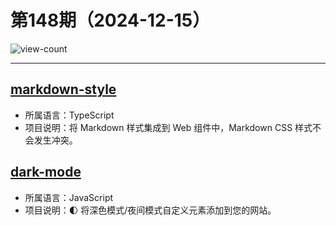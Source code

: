 # 第148期（2024-12-15）

![view-count](https://count.getloli.com/@xiaoxuan6-weekly-20241215)

---
## [markdown-style](https://github.com/jaywcjlove/markdown-style)
- 所属语言：TypeScript
- 项目说明：将 Markdown 样式集成到 Web 组件中，Markdown CSS 样式不会发生冲突。

## [dark-mode](https://github.com/jaywcjlove/dark-mode)
- 所属语言：JavaScript
- 项目说明：🌓 将深色模式/夜间模式自定义元素添加到您的网站。
